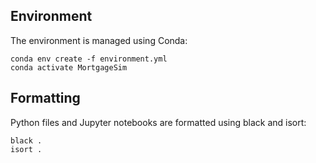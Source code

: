 ## Environment

The environment is managed using Conda:

    conda env create -f environment.yml
    conda activate MortgageSim


## Formatting

Python files and Jupyter notebooks are formatted using black and isort:

    black .
    isort .

